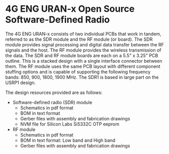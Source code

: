 4G ENG URAN-x Open Source Software-Defined Radio
======================================================

The 4G ENG URAN-x consists of two individual PCBs that work in tandem, referred to as the SDR module and the RF module (or board). The SDR module provides signal processing and digital data transfer between the RF signals and the host. The RF module provides the wireless transmission of the data. The SDR and RF module boards are each on a 5.5" x 3.25" PCB outline. This is a stacked design with a single interface connector between them. The RF module uses the same PCB layout with different component stuffing options and is capable of supporting the following frequency bands: 850, 900, 1800, 1900 MHz. The SDR1 is based in large part on the USRP1 design.

The design resources provided are as follows:

- Software-defined radio (SDR) module
  - Schematics in pdf format
  - BOM in text format
  - Gerber files with assembly and fabrication drawings
  - NVM file for Silicon Labs Si5332C OTP eeprom
- RF module
  - Schematics in pdf format
  - BOM in text format: Low band and High band
  - Gerber files with assembly and fabrication drawings

